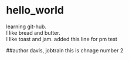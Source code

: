 # hello_world
learning git-hub.  
I like bread and butter.  
I like toast and jam.
added this line for pm test

##author 
davis, jobtrain
  this is chnage number 2
